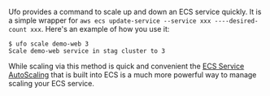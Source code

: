Ufo provides a command to scale up and down an ECS service quickly. It is a simple wrapper for `aws ecs update-service --service xxx ----desired-count xxx`.  Here's an example of how you use it:

    $ ufo scale demo-web 3
    Scale demo-web service in stag cluster to 3

While scaling via this method is quick and convenient the [ECS Service AutoScaling](http://docs.aws.amazon.com/AmazonECS/latest/developerguide/service-auto-scaling.html) that is built into ECS is a much more powerful way to manage scaling your ECS service.
